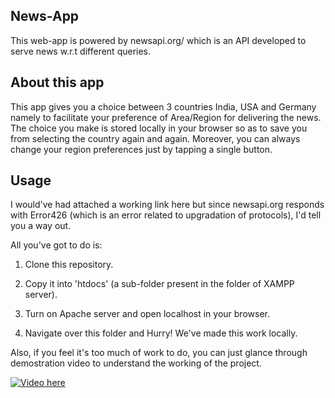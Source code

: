 ## News-App

This web-app is powered by newsapi.org/ which is an API developed to serve news w.r.t different queries.

## About this app

This app gives you a choice between 3 countries India, USA and Germany namely to facilitate your preference of Area/Region for delivering the news. The choice you make is stored locally in your browser so as to save you from selecting the country again and again. Moreover, you can always change your region preferences just by tapping a single button.

## Usage

I would've had attached a working link here but since newsapi.org responds with Error426 (which is an error related to upgradation of protocols), I'd tell you a way out. 

All you've got to do is: 

1. Clone this repository.

2. Copy it into 'htdocs' (a sub-folder present in the folder of XAMPP server).

3. Turn on Apache server and open localhost in your browser.

4. Navigate over this folder and Hurry! We've made this work locally.

Also, if you feel it's too much of work to do, you can just glance through demostration video to understand the working of the project.

[![Video here](https://img.youtube.com/vi/VnAhqNb8tgA/0.jpg)](https://youtu.be/VnAhqNb8tgA)